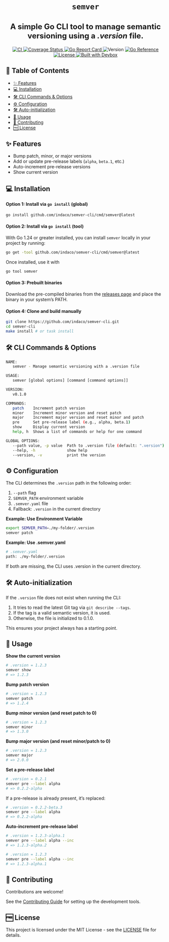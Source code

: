 <h1 align="center">
  <code>semver</code>
</h1>
<h2 align="center" style="font-size: 1.5rem;">
  A simple Go CLI tool to manage semantic versioning using a <i>.version</i> file.
</h2>

<p align="center">
  <a href="https://github.com/indaco/semver-cli/actions/workflows/ci.yml" target="_blank">
    <img src="https://github.com/indaco/semver-cli/actions/workflows/ci.yml/badge.svg" alt="CI" />
  </a>
  <a href="https://coveralls.io/github/indaco/semver-cli?branch=main" target="_blank">
    <img src="https://coveralls.io/repos/github/indaco/semver-cli/badge.svg?branch=main" alt="Coverage Status" />
  </a>
  <a href="https://goreportcard.com/report/github.com/indaco/semver-cli" target="_blank">
    <img src="https://goreportcard.com/badge/github.com/indaco/semver-cli" alt="Go Report Card" />
  </a>
  <img src="https://img.shields.io/github/v/release/indaco/semver-cli?sort=semver&style=flat-square" alt="Version" />
  <a href="https://pkg.go.dev/github.com/indaco/semver-cli" target="_blank">
    <img src="https://pkg.go.dev/badge/github.com/indaco/semver-cli.svg" alt="Go Reference" />
  </a>
  <a href="https://github.com/indaco/semver-cli/blob/main/LICENSE" target="_blank">
    <img src="https://img.shields.io/badge/license-mit-blue?style=flat-square" alt="License" />
  </a>
  <a href="https://www.jetify.com/devbox/docs/contributor-quickstart/" target="_blank">
    <img src="https://www.jetify.com/img/devbox/shield_moon.svg" alt="Built with Devbox" />
  </a>
</p>

## 📖 Table of Contents

- [✨ Features](#-features)
- [💻 Installation](#-installation)
- [🛠️ CLI Commands & Options](#️-cli-commands--options)
- [⚙️ Configuration](#️-configuration)
- [🛠 Auto-initialization](#-auto-initialization)
- [🚀 Usage](#-usage)
- [🤝 Contributing](#-contributing)
- [🆓 License](#-license)

## ✨ Features

- Bump patch, minor, or major versions
- Add or update pre-release labels (`alpha`, `beta.1`, etc.)
- Auto-increment pre-release versions
- Show current version

## 💻 Installation

#### Option 1: Install via `go install` (global)

```bash
go install github.com/indaco/semver-cli/cmd/semver@latest
```

#### Option 2: Install via `go install` (tool)

With Go 1.24 or greater installed, you can install `semver` locally in your project by running:

```bash
go get -tool github.com/indaco/semver-cli/cmd/semver@latest
```

Once installed, use it with

```bash
go tool semver
```

#### Option 3: Prebuilt binaries

Download the pre-compiled binaries from the [releases page](https://github.com/indaco/semver/releases) and place the binary in your system’s PATH.

#### Option 4: Clone and build manually

```bash
git clone https://github.com/indaco/semver-cli.git
cd semver-cli
make install # or task install
```

## 🛠️ CLI Commands & Options

```bash
NAME:
   semver - Manage semantic versioning with a .version file

USAGE:
   semver [global options] [command [command options]]

VERSION:
   v0.1.0

COMMANDS:
   patch    Increment patch version
   minor    Increment minor version and reset patch
   major    Increment major version and reset minor and patch
   pre      Set pre-release label (e.g., alpha, beta.1)
   show     Display current version
   help, h  Shows a list of commands or help for one command

GLOBAL OPTIONS:
   --path value, -p value  Path to .version file (default: ".version")
   --help, -h              show help
   --version, -v           print the version
```

## ⚙️ Configuration

The CLI determines the `.version` path in the following order:

1. `--path` flag
2. `SEMVER_PATH` environment variable
3. `.semver.yaml` file
4. Fallback: `.version` in the current directory

**Example: Use Environment Variable**

```bash
export SEMVER_PATH=./my-folder/.version
semver patch
```

**Example: Use .semver.yaml**

```bash
# .semver.yaml
path: ./my-folder/.version
```

If both are missing, the CLI uses .version in the current directory.

## 🛠 Auto-initialization

If the `.version` file does not exist when running the CLI:

1. It tries to read the latest Git tag via `git describe --tags`.
2. If the tag is a valid semantic version, it is used.
3. Otherwise, the file is initialized to 0.1.0.

This ensures your project always has a starting point.

## 🚀 Usage

**Show the current version**

```bash
# .version = 1.2.3
semver show
# => 1.2.3
```

**Bump patch version**

```bash
# .version = 1.2.3
semver patch
# => 1.2.4
```

**Bump minor version (and reset patch to 0)**

```bash
# .version = 1.2.3
semver minor
# => 1.3.0
```

**Bump major version (and reset minor/patch to 0)**

```bash
# .version = 1.2.3
semver major
# => 2.0.0
```

**Set a pre-release label**

```bash
# .version = 0.2.1
semver pre --label alpha
# => 0.2.2-alpha
```

If a pre-release is already present, it’s replaced:

```bash
# .version = 0.2.2-beta.3
semver pre --label alpha
# => 0.2.2-alpha
```

**Auto-increment pre-release label**

```bash
# .version = 1.2.3-alpha.1
semver pre --label alpha --inc
# => 1.2.3-alpha.2
```

```bash
# .version = 1.2.3
semver pre --label alpha --inc
# => 1.2.3-alpha.1
```

## 🤝 Contributing

Contributions are welcome!

See the [Contributing Guide](/CONTRIBUTING.md) for setting up the development tools.

## 🆓 License

This project is licensed under the MIT License - see the [LICENSE](./LICENSE) file for details.
